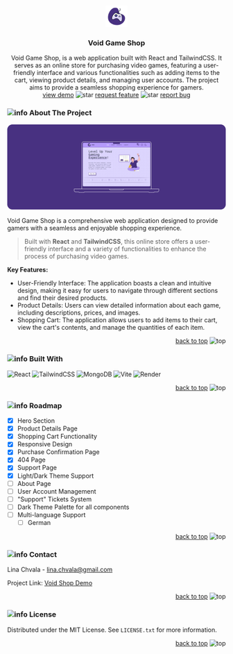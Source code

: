 <a id="readme-top"></a>

<div align="center">
  <a href="">
    <img src="./public/assets/icons/logo.svg" alt="Logo" width="50px">
  </a>

  <h3 align="center">Void Game Shop</h3>

  <p align="center">
    Void Game Shop, is a web application built with React and TailwindCSS. It serves as an online store for purchasing video games, featuring a user-friendly interface and various functionalities such as adding items to the cart, viewing product details, and managing user accounts. The project aims to provide a seamless shopping experience for gamers.
    <br />
    <a href="https://project-x-f264.onrender.com/">view demo</a>
        <img src="https://cdn-icons-png.flaticon.com/512/7480/7480320.png" alt="star" width="10px">
    <a href="">request feature</a>
     <img src="https://cdn-icons-png.flaticon.com/512/7480/7480320.png" alt="star" width="10px">
    <a href="">report bug</a>
  </p>
</div>

### <img src="https://cdn3d.iconscout.com/3d/premium/thumb/correct-document-3d-icon-download-in-png-blend-fbx-gltf-file-formats--right-approve-pack-files-folders-icons-5360809.png?f=webp" alt="info" width="20px"> About The Project

<div align="center">

![Void Shop Screen Shot](./public/assets/preview/preview.png)

</div>

Void Game Shop is a comprehensive web application designed to provide gamers with a seamless and enjoyable shopping experience.

> Built with **React** and **TailwindCSS**, this online store offers a user-friendly interface and a variety of functionalities to enhance the process of purchasing video games.

**Key Features:**

- User-Friendly Interface: The application boasts a clean and intuitive design, making it easy for users to navigate through different sections and find their desired products.
- Product Details: Users can view detailed information about each game, including descriptions, prices, and images.
- Shopping Cart: The application allows users to add items to their cart, view the cart's contents, and manage the quantities of each item.

<p align="right"><a href="#readme-top">back to top</a> <img src="https://static.vecteezy.com/system/resources/previews/017/339/144/original/3d-icon-arrow-up-free-png.png" alt="top" width="20px"></p>

### <img src="https://cdn3d.iconscout.com/3d/premium/thumb/computer-science-3d-icon-download-in-png-blend-fbx-gltf-file-formats--information-technology-engineering-pack-icons-5602744.png" alt="info" width="20px"> Built With

![React](https://img.shields.io/badge/react-%2320232a.svg?style=for-the-badge&logo=react&labelColor=black&color=white) 
![TailwindCSS](https://img.shields.io/badge/tailwindcss-%2338B2AC.svg?style=for-the-badge&logo=tailwind-css&labelColor=black&color=white) 
![MongoDB](https://img.shields.io/badge/-MongoDB-13aa52?style=for-the-badge&logo=mongodb&&labelColor=black&color=white)
![Vite](https://img.shields.io/badge/Vite-13aa52?style=for-the-badge&logo=vite&&labelColor=black&color=white)
![Render](https://img.shields.io/badge/Render-13aa52?style=for-the-badge&logo=render&&labelColor=black&color=white)

<p align="right"><a href="#readme-top">back to top</a> <img src="https://static.vecteezy.com/system/resources/previews/017/339/144/original/3d-icon-arrow-up-free-png.png" alt="top" width="20px"></p>

### <img src="https://static.vecteezy.com/system/resources/previews/014/060/018/original/road-location-3d-rendering-isometric-icon-png.png" alt="info" width="20px"> Roadmap

- [x] Hero Section
- [x] Product Details Page
- [x] Shopping Cart Functionality
- [x] Responsive Design
- [x] Purchase Confirmation Page
- [x] 404 Page
- [x] Support Page
- [x] Light/Dark Theme Support
- [ ] About Page
- [ ] User Account Management
- [ ] "Support" Tickets System
- [ ] Dark Theme Palette for all components
- [ ] Multi-language Support
    - [ ] German

<p align="right"><a href="#readme-top">back to top</a> <img src="https://static.vecteezy.com/system/resources/previews/017/339/144/original/3d-icon-arrow-up-free-png.png" alt="top" width="20px"></p>

### <img src="https://cdn3d.iconscout.com/3d/premium/thumb/website-3d-icon-download-in-png-blend-fbx-gltf-file-formats--internet-web-network-search-communication-user-interface-pack-icons-4991252.png?f=webp" alt="info" width="20px"> Contact

Lina Chvala - lina.chvala@gmail.com

Project Link: [Void Shop Demo](https://project-x-f264.onrender.com/)

<p align="right"><a href="#readme-top">back to top</a> <img src="https://static.vecteezy.com/system/resources/previews/017/339/144/original/3d-icon-arrow-up-free-png.png" alt="top" width="20px"></p>

### <img src="https://cdn3d.iconscout.com/3d/premium/thumb/document-insurance-3d-icon-download-in-png-blend-fbx-gltf-file-formats--protection-pen-legal-safety-pack-files-folders-icons-5360800.png" alt="info" width="20px"> License

Distributed under the MIT License. See `LICENSE.txt` for more information.

<p align="right"><a href="#readme-top">back to top</a> <img src="https://static.vecteezy.com/system/resources/previews/017/339/144/original/3d-icon-arrow-up-free-png.png" alt="top" width="20px"></p>